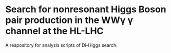 # Search for nonresonant Higgs Boson pair production in the WW&gamma; &gamma; channel at the HL-LHC


A respository for analysis scripts of Di-Higgs search.
